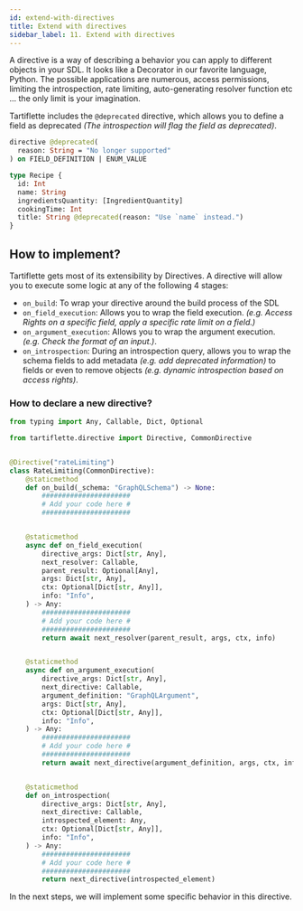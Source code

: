 ```yaml
---
id: extend-with-directives
title: Extend with directives
sidebar_label: 11. Extend with directives
---
```


A directive is a way of describing a behavior you can apply to different objects in your SDL. It looks like a Decorator in our favorite language, Python. The possible applications are numerous, access permissions, limiting the introspection, rate limiting, auto-generating resolver function etc ... the only limit is your imagination.

Tartiflette includes the `@deprecated` directive, which allows you to define a field as deprecated _(The introspection will flag the field as deprecated)_.

```graphql
directive @deprecated(
  reason: String = "No longer supported"
) on FIELD_DEFINITION | ENUM_VALUE

type Recipe {
  id: Int
  name: String
  ingredientsQuantity: [IngredientQuantity]
  cookingTime: Int
  title: String @deprecated(reason: "Use `name` instead.")
}
```

## How to implement?

Tartiflette gets most of its extensibility by Directives. A directive will allow you to execute some logic at any of the following 4 stages:

* `on_build`: To wrap your directive around the build process of the SDL
* `on_field_execution`: Allows you to wrap the field execution. _(e.g. Access Rights on a specific field, apply a specific rate limit on a field.)_
* `on_argument_execution`: Allows you to wrap the argument execution. _(e.g. Check the format of an input.)_.
* `on_introspection`: During an introspection query, allows you to wrap the schema fields to add metadata _(e.g. add deprecated information)_ to fields or even to remove objects _(e.g. dynamic introspection based on access rights)_.

### How to declare a new directive?

```python
from typing import Any, Callable, Dict, Optional

from tartiflette.directive import Directive, CommonDirective


@Directive("rateLimiting")
class RateLimiting(CommonDirective):
    @staticmethod
    def on_build(_schema: "GraphQLSchema") -> None:
        ######################
        # Add your code here #
        ######################


    @staticmethod
    async def on_field_execution(
        directive_args: Dict[str, Any],
        next_resolver: Callable,
        parent_result: Optional[Any],
        args: Dict[str, Any],
        ctx: Optional[Dict[str, Any]],
        info: "Info",
    ) -> Any:
        ######################
        # Add your code here #
        ######################
        return await next_resolver(parent_result, args, ctx, info)


    @staticmethod
    async def on_argument_execution(
        directive_args: Dict[str, Any],
        next_directive: Callable,
        argument_definition: "GraphQLArgument",
        args: Dict[str, Any],
        ctx: Optional[Dict[str, Any]],
        info: "Info",
    ) -> Any:
        ######################
        # Add your code here #
        ######################
        return await next_directive(argument_definition, args, ctx, info)


    @staticmethod
    def on_introspection(
        directive_args: Dict[str, Any],
        next_directive: Callable,
        introspected_element: Any,
        ctx: Optional[Dict[str, Any]],
        info: "Info",
    ) -> Any:
        ######################
        # Add your code here #
        ######################
        return next_directive(introspected_element)
```

In the next steps, we will implement some specific behavior in this directive.

